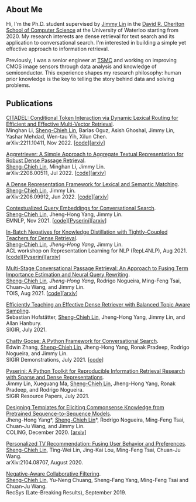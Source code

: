 ## About Me
Hi, I'm the Ph.D. student supervised by [Jimmy Lin](https://cs.uwaterloo.ca/~jimmylin/) in the [David R. Cheriton School of Computer Science](https://cs.uwaterloo.ca/) at the University of Waterloo starting from 2020. My research interests are dense retrieval for text search and its application to conversational search. I'm interested in building a simple yet effective approach to information retrieval.  

Previously, I was a senior engineer at [TSMC](https://www.tsmc.com/english) and working on improving CMOS image sensors through data analysis and knowledge of semiconductor. This experience shapes my research philosophy: human prior knowledge is the key to telling the story behind data and solving problems.

## Publications
[CITADEL: Conditional Token Interaction via Dynamic Lexical Routing for Efficient and Effective Multi-Vector Retrieval](https://arxiv.org/abs/2211.10411).  
Minghan Li, <ins>Sheng-Chieh Lin</ins>, Barlas Oguz, Asish Ghoshal, Jimmy Lin, Yashar Mehdad, Wen-tau Yih, Xilun Chen.    
arXiv:2211.10411, Nov 2022. [[code](https://github.com/facebookresearch/dpr-scale/tree/citadel)][[arxiv](https://arxiv.org/abs/2211.10411)]  

[Aggretriever: A Simple Approach to Aggregate Textual Representation for Robust Dense Passage Retrieval](https://arxiv.org/abs/2208.00511).  
<ins>Sheng-Chieh Lin</ins>, Minghan Li, Jimmy Lin.  
arXiv:2208.00511, Jul 2022. [[code](https://github.com/castorini/dhr)][[arxiv](https://arxiv.org/abs/2208.00511)]  

[A Dense Representation Framework for Lexical and Semantic Matching](https://arxiv.org/abs/2206.09912).  
<ins>Sheng-Chieh Lin</ins>, Jimmy Lin.  
arXiv:2206.09912, Jun 2022. [[code](https://github.com/castorini/dhr)][[arxiv](https://arxiv.org/abs/2206.09912)]  

[Contextualized Query Embeddings for Conversational Search](https://aclanthology.org/2021.emnlp-main.77/).  
<ins>Sheng-Chieh Lin</ins>, Jheng-Hong Yang, Jimmy Lin.  
EMNLP, Nov 2021. [[code](https://github.com/castorini/CQE)][[Pyserini](https://github.com/castorini/chatty-goose/blob/master/docs/conversation_dense_retrieval_experiments.md)][[arxiv](https://arxiv.org/abs/2104.08707)]

[In-Batch Negatives for Knowledge Distillation with Tightly-Coupled Teachers for Dense Retrieval](https://aclanthology.org/2021.repl4nlp-1.17/).  
<ins>Sheng-Chieh Lin</ins>*, Jheng-Hong Yang*, Jimmy Lin.  
ACL workshop on Representation Learning for NLP (RepL4NLP), Aug 2021. [[code](https://github.com/castorini/tct_colbert)][[Pyserini](https://github.com/castorini/pyserini/blob/master/docs/experiments-tct_colbert-v2.md)][[arxiv](https://arxiv.org/abs/2010.11386)]   

[Multi-Stage Conversational Passage Retrieval: An Approach to Fusing Term Importance Estimation and Neural Query Rewriting](https://dl.acm.org/doi/10.1145/3446426).  
<ins>Sheng-Chieh Lin</ins>*, Jheng-Hong Yang*, Rodrigo Nogueira, Ming-Feng Tsai, Chuan-Ju Wang, and Jimmy Lin.  
TOIS, Aug 2021. [[code](https://github.com/castorini/chatty-goose)][[arxiv](https://arxiv.org/abs/2005.02230)]

[Efficiently Teaching an Effective Dense Retriever with Balanced Topic Aware Sampling](https://dl.acm.org/doi/10.1145/3404835.3462891).  
Sebastian Hofstätter, <ins>Sheng-Chieh Lin</ins>, Jheng-Hong Yang, Jimmy Lin, and Allan Hanbury.  
SIGIR, July 2021.  

[Chatty Goose: A Python Framework for Conversational Search](https://dl.acm.org/doi/10.1145/3404835.3462782).  
Edwin Zhang, <ins>Sheng-Chieh Lin</ins>, Jheng-Hong Yang, Ronak Pradeep, Rodrigo Nogueira, and Jimmy Lin.  
SIGIR Demonstrations, July 2021. [[code](https://github.com/castorini/chatty-goose)]  

[Pyserini: A Python Toolkit for Reproducible Information Retrieval Research with Sparse and Dense Representations](https://dl.acm.org/doi/10.1145/3404835.3463238).  
Jimmy Lin, Xueguang Ma, <ins>Sheng-Chieh Lin</ins>, Jheng-Hong Yang, Ronak Pradeep, and Rodrigo Nogueira.  
SIGIR Resource Papers, July 2021.   

[Designing Templates for Eliciting Commonsense Knowledge from Pretrained Sequence-to-Sequence Models](https://aclanthology.org/2020.coling-main.307/).  
Jheng-Hong Yang*, <ins>Sheng-Chieh Lin</ins>*, Rodrigo Nogueira, Ming-Feng Tsai, Chuan-Ju Wang, and Jimmy Lin.  
COLING, December 2020. [[arxiv](https://arxiv.org/abs/2003.08380)] 

[Personalized TV Recommendation: Fusing User Behavior and Preferences](https://arxiv.org/abs/2009.08957).  
<ins>Sheng-Chieh Lin</ins>, Ting-Wei Lin, Jing-Kai Lou, Ming-Feng Tsai, Chuan-Ju Wang.  
arXiv:2104.08707, August 2020. 

[Negative-Aware Collaborative Filtering](http://ceur-ws.org/Vol-2431/paper9.pdf).  
<ins>Sheng-Chieh Lin</ins>, Yu-Neng Chuang, Sheng-Fang Yang, Ming-Feng Tsai and Chuan-Ju Wang.  
RecSys (Late-Breaking Results), September 2019.  
